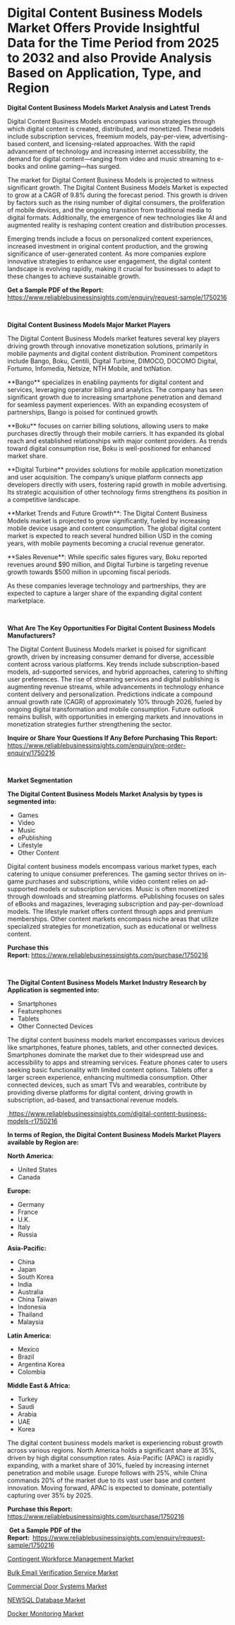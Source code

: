 <p><h1>Digital Content Business Models Market Offers Provide Insightful Data for the Time Period from 2025 to 2032 and also Provide Analysis Based on Application, Type, and Region</h1></p><p><strong>Digital Content Business Models Market Analysis and Latest Trends</strong></p>
<p><p>Digital Content Business Models encompass various strategies through which digital content is created, distributed, and monetized. These models include subscription services, freemium models, pay-per-view, advertising-based content, and licensing-related approaches. With the rapid advancement of technology and increasing internet accessibility, the demand for digital content—ranging from video and music streaming to e-books and online gaming—has surged.</p><p>The market for Digital Content Business Models is projected to witness significant growth. The Digital Content Business Models Market is expected to grow at a CAGR of 9.8% during the forecast period. This growth is driven by factors such as the rising number of digital consumers, the proliferation of mobile devices, and the ongoing transition from traditional media to digital formats. Additionally, the emergence of new technologies like AI and augmented reality is reshaping content creation and distribution processes. </p><p>Emerging trends include a focus on personalized content experiences, increased investment in original content production, and the growing significance of user-generated content. As more companies explore innovative strategies to enhance user engagement, the digital content landscape is evolving rapidly, making it crucial for businesses to adapt to these changes to achieve sustainable growth.</p></p>
<p><strong>Get a Sample PDF of the Report:&nbsp;</strong> <a href="https://www.reliablebusinessinsights.com/enquiry/request-sample/1750216?utm_campaign=96&utm_medium=2&utm_source=Github&utm_content=ia&utm_term=09032025&utm_id=digital-content-business-models">https://www.reliablebusinessinsights.com/enquiry/request-sample/1750216</a></p>
<p>&nbsp;</p>
<p><strong>Digital Content Business Models Major Market Players</strong></p>
<p><p>The Digital Content Business Models market features several key players driving growth through innovative monetization solutions, primarily in mobile payments and digital content distribution. Prominent competitors include Bango, Boku, Centili, Digital Turbine, DIMOCO, DOCOMO Digital, Fortumo, Infomedia, Netsize, NTH Mobile, and txtNation.</p><p>**Bango** specializes in enabling payments for digital content and services, leveraging operator billing and analytics. The company has seen significant growth due to increasing smartphone penetration and demand for seamless payment experiences. With an expanding ecosystem of partnerships, Bango is poised for continued growth.</p><p>**Boku** focuses on carrier billing solutions, allowing users to make purchases directly through their mobile carriers. It has expanded its global reach and established relationships with major content providers. As trends toward digital consumption rise, Boku is well-positioned for enhanced market share.</p><p>**Digital Turbine** provides solutions for mobile application monetization and user acquisition. The company’s unique platform connects app developers directly with users, fostering rapid growth in mobile advertising. Its strategic acquisition of other technology firms strengthens its position in a competitive landscape.</p><p>**Market Trends and Future Growth**: The Digital Content Business Models market is projected to grow significantly, fueled by increasing mobile device usage and content consumption. The global digital content market is expected to reach several hundred billion USD in the coming years, with mobile payments becoming a crucial revenue generator.</p><p>**Sales Revenue**: While specific sales figures vary, Boku reported revenues around $90 million, and Digital Turbine is targeting revenue growth towards $500 million in upcoming fiscal periods. </p><p>As these companies leverage technology and partnerships, they are expected to capture a larger share of the expanding digital content marketplace.</p></p>
<p>&nbsp;</p>
<p><strong>What Are The Key Opportunities For Digital Content Business Models Manufacturers?</strong></p>
<p><p>The Digital Content Business Models market is poised for significant growth, driven by increasing consumer demand for diverse, accessible content across various platforms. Key trends include subscription-based models, ad-supported services, and hybrid approaches, catering to shifting user preferences. The rise of streaming services and digital publishing is augmenting revenue streams, while advancements in technology enhance content delivery and personalization. Predictions indicate a compound annual growth rate (CAGR) of approximately 10% through 2026, fueled by ongoing digital transformation and mobile consumption. Future outlook remains bullish, with opportunities in emerging markets and innovations in monetization strategies further strengthening the sector.</p></p>
<p><strong>Inquire or Share Your Questions If Any Before Purchasing This Report:</strong> <a href="https://www.reliablebusinessinsights.com/enquiry/pre-order-enquiry/1750216?utm_campaign=96&utm_medium=2&utm_source=Github&utm_content=ia&utm_term=09032025&utm_id=digital-content-business-models">https://www.reliablebusinessinsights.com/enquiry/pre-order-enquiry/1750216</a></p>
<p>&nbsp;</p>
<p><strong>Market Segmentation</strong></p>
<p><strong>The Digital Content Business Models Market Analysis by types is segmented into:</strong></p>
<p><ul><li>Games</li><li>Video</li><li>Music</li><li>ePublishing</li><li>Lifestyle</li><li>Other Content</li></ul></p>
<p><p>Digital content business models encompass various market types, each catering to unique consumer preferences. The gaming sector thrives on in-game purchases and subscriptions, while video content relies on ad-supported models or subscription services. Music is often monetized through downloads and streaming platforms. ePublishing focuses on sales of eBooks and magazines, leveraging subscription and pay-per-download models. The lifestyle market offers content through apps and premium memberships. Other content markets encompass niche areas that utilize specialized strategies for monetization, such as educational or wellness content.</p></p>
<p><strong>Purchase this Report:&nbsp;</strong><a href="https://www.reliablebusinessinsights.com/purchase/1750216?utm_campaign=96&utm_medium=2&utm_source=Github&utm_content=ia&utm_term=09032025&utm_id=digital-content-business-models">https://www.reliablebusinessinsights.com/purchase/1750216</a></p>
<p>&nbsp;</p>
<p><strong>The Digital Content Business Models Market Industry Research by Application is segmented into:</strong></p>
<p><ul><li>Smartphones</li><li>Featurephones</li><li>Tablets</li><li>Other Connected Devices</li></ul></p>
<p><p>The digital content business models market encompasses various devices like smartphones, feature phones, tablets, and other connected devices. Smartphones dominate the market due to their widespread use and accessibility to apps and streaming services. Feature phones cater to users seeking basic functionality with limited content options. Tablets offer a larger screen experience, enhancing multimedia consumption. Other connected devices, such as smart TVs and wearables, contribute by providing diverse platforms for digital content, driving growth in subscription, ad-based, and transactional revenue models.</p></p>
<p><a href="https://www.reliablebusinessinsights.com/digital-content-business-models-r1750216?utm_campaign=96&utm_medium=2&utm_source=Github&utm_content=ia&utm_term=09032025&utm_id=digital-content-business-models">&nbsp;https://www.reliablebusinessinsights.com/digital-content-business-models-r1750216</a></p>
<p><strong>In terms of Region, the Digital Content Business Models Market Players available by Region are:</strong></p>
<p>
    <p> <strong> North America: </strong>
        <ul>
            <li>United States</li>
            <li>Canada</li>
        </ul>
        </p> 
    <p> <strong> Europe: </strong>
        <ul>
            <li>Germany</li>
            <li>France</li>
            <li>U.K.</li>
            <li>Italy</li>
            <li>Russia</li>
        </ul>
        </p> 
    <p> <strong> Asia-Pacific: </strong>
        <ul>
            <li>China</li>
            <li>Japan</li>
            <li>South Korea</li>
            <li>India</li>
            <li>Australia</li>
            <li>China Taiwan</li>
            <li>Indonesia</li>
            <li>Thailand</li>
            <li>Malaysia</li>
        </ul>
        </p> 
    <p> <strong> Latin America: </strong>
        <ul>
            <li>Mexico</li>
            <li>Brazil</li>
            <li>Argentina Korea</li>
            <li>Colombia</li>
        </ul>
        </p> 
    <p> <strong> Middle East & Africa: </strong>
        <ul>
            <li>Turkey</li>
            <li>Saudi</li>
            <li>Arabia</li>
            <li>UAE</li>
            <li>Korea</li>
        </ul>
    </p>
    </p>
<p><p>The digital content business models market is experiencing robust growth across various regions. North America holds a significant share at 35%, driven by high digital consumption rates. Asia-Pacific (APAC) is rapidly expanding, with a market share of 30%, fueled by increasing internet penetration and mobile usage. Europe follows with 25%, while China commands 20% of the market due to its vast user base and content innovation. Moving forward, APAC is expected to dominate, potentially capturing over 35% by 2025.</p></p>
<p><strong>Purchase this Report: </strong><a href="https://www.reliablebusinessinsights.com/purchase/1750216?utm_campaign=96&utm_medium=2&utm_source=Github&utm_content=ia&utm_term=09032025&utm_id=digital-content-business-models">https://www.reliablebusinessinsights.com/purchase/1750216</a></p>
<p>&nbsp;<strong>Get a Sample PDF of the Report:&nbsp;&nbsp;</strong><a href="https://www.reliablebusinessinsights.com/enquiry/request-sample/1750216?utm_campaign=96&utm_medium=2&utm_source=Github&utm_content=ia&utm_term=09032025&utm_id=digital-content-business-models">https://www.reliablebusinessinsights.com/enquiry/request-sample/1750216</a></p>
<p><strong></strong></p>
<p><p><a href="https://github.com/timayuethem/Market-Research-Report-List-1/blob/main/contingent-workforce-management-market.md?utm_campaign=96&utm_medium=2&utm_source=Github&utm_content=ia&utm_term=09032025&utm_id=digital-content-business-models">Contingent Workforce Management Market</a></p><p><a href="https://github.com/dukawashviro/Market-Research-Report-List-1/blob/main/bulk-email-verification-service-market.md?utm_campaign=96&utm_medium=2&utm_source=Github&utm_content=ia&utm_term=09032025&utm_id=digital-content-business-models">Bulk Email Verification Service Market</a></p><p><a href="https://github.com/sekohlorik/Market-Research-Report-List-1/blob/main/commercial-door-systems-market.md?utm_campaign=96&utm_medium=2&utm_source=Github&utm_content=ia&utm_term=09032025&utm_id=digital-content-business-models">Commercial Door Systems Market</a></p><p><a href="https://github.com/rembaentin6f/Market-Research-Report-List-1/blob/main/newsql-database-market.md?utm_campaign=96&utm_medium=2&utm_source=Github&utm_content=ia&utm_term=09032025&utm_id=digital-content-business-models">NEWSQL Database Market</a></p><p><a href="https://github.com/brabolyrah3h/Market-Research-Report-List-1/blob/main/docker-monitoring-market.md?utm_campaign=96&utm_medium=2&utm_source=Github&utm_content=ia&utm_term=09032025&utm_id=digital-content-business-models">Docker Monitoring Market</a></p></p>